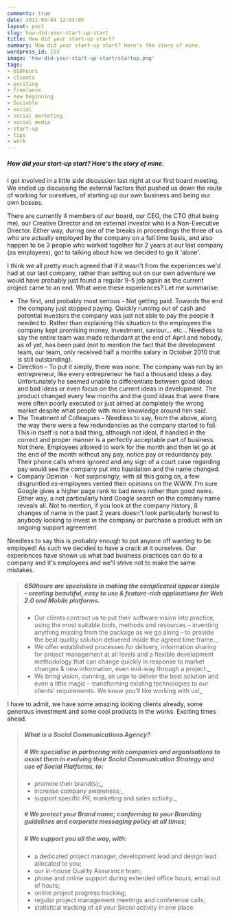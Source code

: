 ```yaml
---
comments: true
date: 2011-05-04 12:03:05
layout: post
slug: how-did-your-start-up-start
title: How did your start-up start?
summary: How did your start-up start? Here's the story of mine.
wordpress_id: 153
image: 'how-did-your-start-up-start/startup.png'
tags:
- 650hours
- clients
- exciting
- freelance
- new beginning
- Sociable
- social
- social marketing
- social media
- start-up
- tips
- work
---
```


#####  How did your start-up start? Here's the story of mine.

I got involved in a little side discussion last night at our first board meeting. We ended up discussing the external factors that pushed us down the route of working for ourselves, of starting up our own business and being our own bosses.

There are currently 4 members of our board, our CEO, the CTO (that being me), our Creative Director and an external investor who is a Non-Executive Director. Either way, during one of the breaks in proceedings the three of us who are actually employed by the company on a full time basis, and also happen to be 3 people who worked together for 2 years at our last company (as employees), got to talking about how we decided to go it 'alone'.

I think we all pretty much agreed that if it wasn't from the experiences we'd had at our last company, rather than setting out on our own adventure we would have probably just found a regular 9-5 job again as the current project came to an end. What were these experiences? Let me summarise:

- The first, and probably most serious - Not getting paid. Towards the end the company just stopped paying. Quickly running out of cash and potential investors the company was just not able to pay the people it needed to. Rather than explaining this situation to the employees the company kept promising money, investment, saviour... etc... Needless to say the entire team was made redundant at the end of April and nobody, as of yet, has been paid (not to mention the fact that the development team, our team, only received half a months salary in October 2010 that is still outstanding).
- Direction - To put it simply, there was none. The company was run by an entrepreneur, like every entrepreneur he had a thousand ideas a day. Unfortunately he seemed unable to differentiate between good ideas and bad ideas or even focus on the current ideas in development. The product changed every few months and the good ideas that were there were often poorly executed or just aimed at completely the wrong market despite what people with more knowledge around him said.
- The Treatment of Colleagues - Needless to say, from the above, along the way there were a few redundancies as the company started to fail. This in itself is not a bad thing, although not ideal, if handled in the correct and proper manner is a perfectly acceptable part of business. Not there. Employees allowed to work for the month and then let go at the end of the month without any pay, notice pay or redundancy pay. Their phone calls where ignored and any sign of a court case regarding pay would see the company put into liquidation and the name changed.
- Company Opinion - Not surprisingly, with all this going on, a few disgruntled ex-employees vented their opinions on the WWW. I'm sure Google gives a higher page rank to bad news rather than good news. Either way, a not particularly hard Google search on the company name reveals all. Not to mention, if you look at the company history, 8 changes of name in the past 2 years doesn't look particularly honest to anybody looking to invest in the company or purchase a product with an ongoing support agreement.

Needless to say this is probably enough to put anyone off wanting to be employed! As such we decided to have a crack at it ourselves. Our experiences have shown us what bad business practices can do to a company and it's employees and we'll strive not to make the same mistakes.

> #####  _650hours are specialists in making the complicated appear simple – creating beautiful, easy to use & feature-rich applications for Web 2.0 and Mobile platforms._
> 
> - Our clients contract us to put their software vision into practice, using the most suitable tools, methods and resources – inventing anything missing from the package as we go along – to provide the best quality solution delivered inside the agreed time frame._
> - We offer established processes for delivery, information sharing for project management at all levels and a flexible development methodology that can change quickly in response to market changes & new information, even mid-way through a project._
> - We bring vision, cunning, an urge to deliver the best solution and even a little magic – transforming existing technologies to our clients' requirements. We know you'll like working with us!_

I have to admit, we have some amazing looking clients already, some generous investment and some cool products in the works. Exciting times ahead.

> #####  _What is a Social Communications Agency?_
> 
> ##### # We specialise in partnering with companies and organisations to assist them in evolving their Social Communication Strategy and use of Social Platforms, to:
>
>  - promote their brand(s);_
>  - increase company awareness;_
>  - support specific PR, marketing and sales activity._
> ##### # We protect your Brand name; conforming to your Branding guidelines and corporate messaging policy at all times;
> ##### # We support you all the way, with:
>
>  - a dedicated project manager, development lead and design lead allocated to you;
>  - our in-house Quality Assurance team;
>  - phone and online support during extended office hours, email out of hours;
>  - online project progress tracking;
>  - regular project management meetings and conference calls;
>  - statistical tracking of all your Social activity in one place.